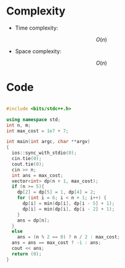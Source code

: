 # Complexity
- Time complexity:
<!-- Add your time complexity here, e.g. $$O(n)$$ -->
$$ O(n) $$

- Space complexity:
<!-- Add your space complexity here, e.g. $$O(n)$$ -->
$$ O(n) $$

# Code
```cpp []

#include <bits/stdc++.h>

using namespace std;
int n, m;
int max_cost = 1e7 + 7;

int main(int argc, char **argv)
{
  ios::sync_with_stdio(0);
  cin.tie(0);
  cout.tie(0);
  cin >> n;
  int ans = max_cost;
  vector<int> dp(n + 1, max_cost);
  if (n >= 5){
    dp[2] = dp[5] = 1, dp[4] = 2; 
    for (int i = 6; i < n + 1; i++) {
      dp[i] = min(dp[i], dp[i - 5] + 1);
      dp[i] = min(dp[i], dp[i - 2] + 1);
    }
    ans = dp[n];
  }
  else
    ans = (n % 2 == 0) ? n / 2 : max_cost;
  ans = ans == max_cost ? -1 : ans; 
  cout << ans;
  return (0);
}


```

